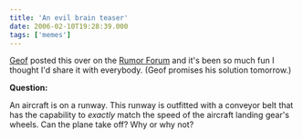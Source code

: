 ```yaml
---
title: 'An evil brain teaser'
date: 2006-02-10T19:28:39.000
tags: ['memes']
---
```


[Geof](http://www.gfmorris.net) posted this over on the [Rumor Forum](http://rocksmyfaceoff.net/forum/) and it's been so much fun I thought I'd share it with everybody. (Geof promises his solution tomorrow.)

**Question:**

An aircraft is on a runway. This runway is outfitted with a conveyor belt that has the capability to _exactly_ match the speed of the aircraft landing gear's wheels. Can the plane take off? Why or why not?
